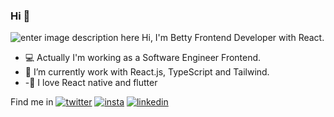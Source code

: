 ### Hi  👋
![enter image description here](https://i.ibb.co/GkX5SWp/portada-bet.png)
Hi, I'm Betty Frontend Developer with React.

- 💻️ Actually I'm working as a Software Engineer  Frontend.
- 🌱 I’m currently work with React.js, TypeScript and Tailwind.
- -🐍 I love React native and flutter


Find me in [![twitter](https://i.ibb.co/vHq1Fn0/twitter.png)](https://twitter.com/bettyrjce)   [![insta](https://i.ibb.co/kmrKvR0/instagram-sketched.png)](https://www.instagram.com/bettyrjce/?hl=es-la) [![linkedin](https://i.ibb.co/swVDkb3/linkedin.png) ](https://www.linkedin.com/in/betty-jimenez-159042123/)
